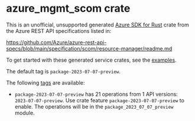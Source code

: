 # azure_mgmt_scom crate

This is an unofficial, unsupported generated [Azure SDK for Rust](https://github.com/Azure/azure-sdk-for-rust/tree/legacy) crate from the Azure REST API specifications listed in:

https://github.com/Azure/azure-rest-api-specs/blob/main/specification/scom/resource-manager/readme.md

To get started with these generated service crates, see the [examples](https://github.com/Azure/azure-sdk-for-rust/blob/legacy/services/README.md#examples).

The default tag is `package-2023-07-07-preview`.

The following [tags](https://github.com/Azure/azure-sdk-for-rust/blob/legacy/services/tags.md) are available:

- `package-2023-07-07-preview` has 21 operations from 1 API versions: `2023-07-07-preview`. Use crate feature `package-2023-07-07-preview` to enable. The operations will be in the `package_2023_07_07_preview` module.